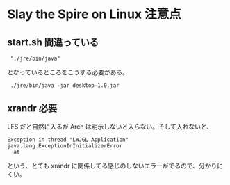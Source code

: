 # Slay the Spire on Linux 注意点

## start.sh 間違っている


```
 "./jre/bin/java"
```

となっているところをこうする必要がある。

```
 ./jre/bin/java -jar desktop-1.0.jar
```

## xrandr 必要

LFS だと自然に入るが Arch は明示しないと入らない。そして入れないと、

```
Exception in thread "LWJGL Application" java.lang.ExceptionInInitializerError
  at 
```

という、とても xrandr に関係してる感じのしないエラーがでるので、分かりにくい。

<!-- vim: set tw=90 filetype=markdown : -->

